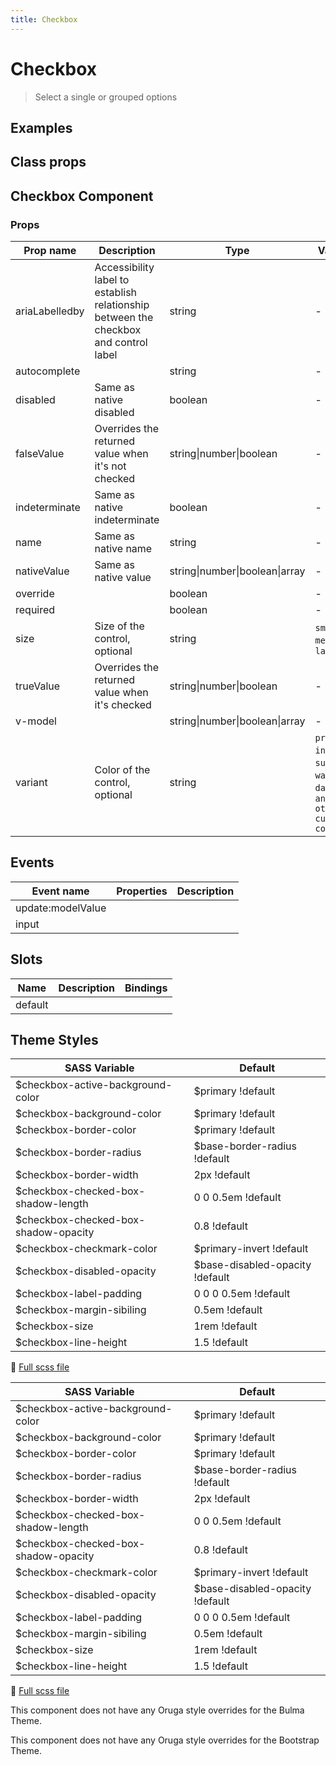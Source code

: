```yaml
---
title: Checkbox
---
```


# Checkbox

<div class="vp-doc">

> Select a single or grouped options

<Carbon />
</div>

<div class="vp-doc">

## Examples

  <example-checkbox />
  
</div>
<div class="vp-doc">

## Class props

<inspector-checkbox-viewer />

</div>

<div class="vp-doc">

## Checkbox Component

### Props

| Prop name      | Description                                                                          | Type                           | Values                                                                          | Default |
| -------------- | ------------------------------------------------------------------------------------ | ------------------------------ | ------------------------------------------------------------------------------- | ------- |
| ariaLabelledby | Accessibility label to establish relationship between the checkbox and control label | string                         | -                                                                               |         |
| autocomplete   |                                                                                      | string                         | -                                                                               |         |
| disabled       | Same as native disabled                                                              | boolean                        | -                                                                               |         |
| falseValue     | Overrides the returned value when it's not checked                                   | string\|number\|boolean        | -                                                                               | false   |
| indeterminate  | Same as native indeterminate                                                         | boolean                        | -                                                                               | false   |
| name           | Same as native name                                                                  | string                         | -                                                                               |         |
| nativeValue    | Same as native value                                                                 | string\|number\|boolean\|array | -                                                                               |         |
| override       |                                                                                      | boolean                        | -                                                                               |         |
| required       |                                                                                      | boolean                        | -                                                                               |         |
| size           | Size of the control, optional                                                        | string                         | `small`, `medium`, `large`                                                      |         |
| trueValue      | Overrides the returned value when it's checked                                       | string\|number\|boolean        | -                                                                               | true    |
| v-model        |                                                                                      | string\|number\|boolean\|array | -                                                                               |         |
| variant        | Color of the control, optional                                                       | string                         | `primary`, `info`, `success`, `warning`, `danger`, `and any other custom color` |         |

## Events

| Event name        | Properties | Description |
| ----------------- | ---------- | ----------- |
| update:modelValue |            |
| input             |            |

## Slots

| Name    | Description | Bindings |
| ------- | ----------- | -------- |
| default |             |          |

</div>
<div class="vp-doc">

## Theme Styles

<div class="theme-orugabase">
 
| SASS Variable  | Default |
| -------------- | ------- |
| $checkbox-active-background-color | $primary !default |
| $checkbox-background-color | $primary !default |
| $checkbox-border-color | $primary !default |
| $checkbox-border-radius | $base-border-radius !default |
| $checkbox-border-width | 2px !default |
| $checkbox-checked-box-shadow-length | 0 0 0.5em !default |
| $checkbox-checked-box-shadow-opacity | 0.8 !default |
| $checkbox-checkmark-color | $primary-invert !default |
| $checkbox-disabled-opacity | $base-disabled-opacity !default |
| $checkbox-label-padding | 0 0 0 0.5em !default |
| $checkbox-margin-sibiling | 0.5em !default |
| $checkbox-size | 1rem !default |
| $checkbox-line-height | 1.5 !default |

📄 [Full scss file](https://github.com/oruga-ui/oruga/blob/master/packages/oruga/src/scss/components/_checkbox.scss)

</div>

<div class="theme-orugafull">
 
| SASS Variable  | Default |
| -------------- | ------- |
| $checkbox-active-background-color | $primary !default |
| $checkbox-background-color | $primary !default |
| $checkbox-border-color | $primary !default |
| $checkbox-border-radius | $base-border-radius !default |
| $checkbox-border-width | 2px !default |
| $checkbox-checked-box-shadow-length | 0 0 0.5em !default |
| $checkbox-checked-box-shadow-opacity | 0.8 !default |
| $checkbox-checkmark-color | $primary-invert !default |
| $checkbox-disabled-opacity | $base-disabled-opacity !default |
| $checkbox-label-padding | 0 0 0 0.5em !default |
| $checkbox-margin-sibiling | 0.5em !default |
| $checkbox-size | 1rem !default |
| $checkbox-line-height | 1.5 !default |

📄 [Full scss file](https://github.com/oruga-ui/oruga/blob/master/packages/oruga/src/scss/components/_checkbox.scss)

</div>

<div class="theme-bulma">

<p> This component does not have any Oruga style overrides for the Bulma Theme. </p>
      
</div>

<div class="theme-bootstrap">

<p> This component does not have any Oruga style overrides for the Bootstrap Theme. </p>
      
</div>

</div>

